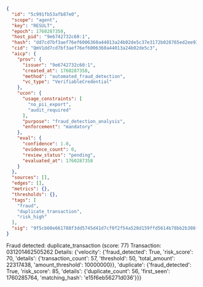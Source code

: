 ```json
{
  "id": "5c991fb53afb87e0",
  "scope": "agent",
  "key": "RESULT",
  "epoch": 1760287358,
  "host_pid": "9e6742732c60:1",
  "hash": "dd7cd7bf3aef76ef6006360a44013a24b02de5c37e3172b028765ed2ee93287a",
  "cid": "QmV1dd7cd7bf3aef76ef6006360a44013a24b02de5c3",
  "aicp": {
    "prov": {
      "issuer": "9e6742732c60:1",
      "created_at": 1760287358,
      "method": "automated_fraud_detection",
      "vc_type": "VerifiableCredential"
    },
    "ucon": {
      "usage_constraints": [
        "no_pii_export",
        "audit_required"
      ],
      "purpose": "fraud_detection_analysis",
      "enforcement": "mandatory"
    },
    "eval": {
      "confidence": 1.0,
      "evidence_count": 0,
      "review_status": "pending",
      "evaluated_at": 1760287358
    }
  },
  "sources": [],
  "edges": [],
  "metrics": {},
  "thresholds": {},
  "tags": [
    "fraud",
    "duplicate_transaction",
    "risk_high"
  ],
  "sig": "9f5cb60e661788f3dd5745d41d7cf0f2f54a528d159ffd5614b78bb2b386f102"
}
```

Fraud detected: duplicate_transaction (score: 77)
Transaction: 031201462505262
Details: {'velocity': {'fraud_detected': True, 'risk_score': 70, 'details': {'transaction_count': 57, 'threshold': 50, 'total_amount': 22317438, 'amount_threshold': 10000000}}, 'duplicate': {'fraud_detected': True, 'risk_score': 85, 'details': {'duplicate_count': 56, 'first_seen': 1760285764, 'matching_hash': 'e15f6eb56271d036'}}}